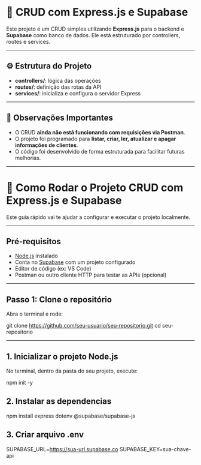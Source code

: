 # 🧩 CRUD com Express.js e Supabase

Este projeto é um CRUD simples utilizando **Express.js** para o backend e **Supabase** como banco de dados. Ele está estruturado por controllers, routes e services.

---

## ⚙️ Estrutura do Projeto

- **controllers/**: lógica das operações
- **routes/**: definição das rotas da API
- **services/**: inicializa e configura o servidor Express

---

## 🚧 Observações Importantes

- O CRUD **ainda não está funcionando com requisições via Postman**.
- O projeto foi programado para **listar, criar, ler, atualizar e apagar informações de clientes**.
- O código foi desenvolvido de forma estruturada para facilitar futuras melhorias.

---

# 🚀 Como Rodar o Projeto CRUD com Express.js e Supabase

Este guia rápido vai te ajudar a configurar e executar o projeto localmente.

---

## Pré-requisitos

- [Node.js](https://nodejs.org/) instalado
- Conta no [Supabase](https://supabase.com/) com um projeto configurado
- Editor de código (ex: VS Code)
- Postman ou outro cliente HTTP para testar as APIs (opcional)

---

## Passo 1: Clone o repositório

Abra o terminal e rode:

git clone https://github.com/seu-usuario/seu-repositorio.git
cd seu-repositorio

---

## 1. Inicializar o projeto Node.js

No terminal, dentro da pasta do seu projeto, execute:

npm init -y

## 2. Instalar as dependencias

npm install express dotenv @supabase/supabase-js

## 3. Criar arquivo .env

SUPABASE_URL=https://sua-url.supabase.co
SUPABASE_KEY=sua-chave-api
